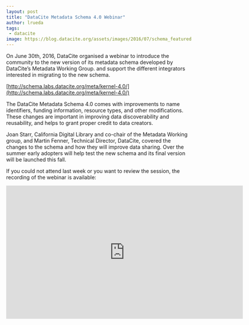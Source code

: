 ```yaml
---
layout: post
title: "DataCite Metadata Schema 4.0 Webinar"
author: lrueda
tags:
 - datacite
image: https://blog.datacite.org/assets/images/2016/07/schema_featured.jpg
---
```


On June 30th, 2016, DataCite organised a webinar to introduce the community to the new version of its metadata schema developed by DataCite’s Metadata Working Group.  and support the different integrators interested in migrating to the new schema.

[http://schema.labs.datacite.org/meta/kernel-4.0/](http://schema.labs.datacite.org/meta/kernel-4.0/)

The DataCite Metadata Schema 4.0 comes with improvements to name identifiers, funding information, resource types, and other modifications. These changes are important in improving data discoverability and reusability, and helps to grant proper credit to data creators.

Joan Starr, California Digital Library and co-chair of the Metadata Working group, and Martin Fenner, Technical Director, DataCite, covered the changes to the schema and how they will improve data sharing. Over the summer early adopters will help test the new schema and its final version will be launched this fall.

If you could not attend last week or you want to review the session, the recording of the webinar is available:

<iframe src="https://player.vimeo.com/video/172929697" width="640" height="360" frameborder="0" webkitallowfullscreen mozallowfullscreen allowfullscreen></iframe>

